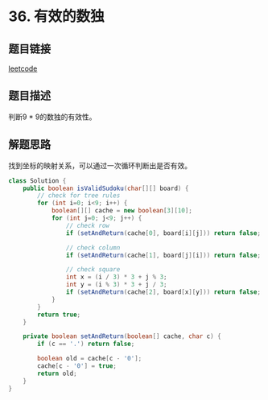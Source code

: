 # 36. 有效的数独

## 题目链接

[leetcode](https://leetcode-cn.com/problems/valid-sudoku/)

## 题目描述

判断9 * 9的数独的有效性。

## 解题思路

找到坐标的映射关系，可以通过一次循环判断出是否有效。

```java
class Solution {
    public boolean isValidSudoku(char[][] board) {
        // check for tree rules
        for (int i=0; i<9; i++) {
            boolean[][] cache = new boolean[3][10];
            for (int j=0; j<9; j++) {
                // check row
                if (setAndReturn(cache[0], board[i][j])) return false;

                // check column
                if (setAndReturn(cache[1], board[j][i])) return false;

                // check square
                int x = (i / 3) * 3 + j % 3;
                int y = (i % 3) * 3 + j / 3;
                if (setAndReturn(cache[2], board[x][y])) return false;
            }
        }
        return true;
    }

    private boolean setAndReturn(boolean[] cache, char c) {
        if (c == '.') return false;

        boolean old = cache[c - '0'];
        cache[c - '0'] = true;
        return old;
    }
}
```

